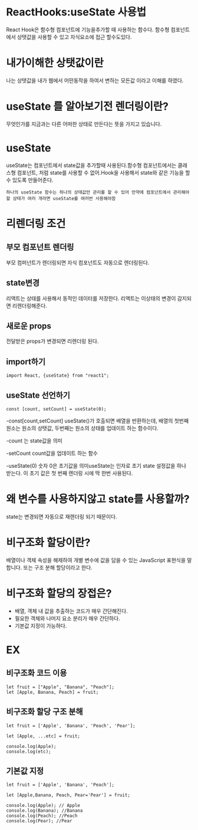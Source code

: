 # ReactHooks:useState 사용법

React Hook은 함수형 컴포넌트에 기능을추가할 때 사용하는 함수다. 함수형 컴포넌트 에서 상탯값을 사용할 수 있고 자식요소에 접근 할수도있다.

# 내가이해한 상탯값이란

나는 상탯값을 내가 웹에서 어떤동작을 하여서 변하는 모든값 이라고 이해를 하였다.

# useState 를 알아보기전 렌더링이란?

무엇인가를 지금과는 다른 어떠한 상태로 만든다는 뜻을 가지고 있습니다.

# useState

useState는 컴포넌트에서 state값을 추가할때 사용된다.함수형 컴포넌트에서는 클래스형 컴포넌트, 처럼 state를 사용할 수 없어.Hook을 사용해서 state와 같은 기능을 할 수 있도록 만들어준다.

`하나의 useState 함수는 하나의 상태값만 관리를 할 수 있어 만약에 컴포넌트에서 관리해야 할 상태가 여러 개라면 useState를 여러번 사용해야함`

# 리렌더링 조건

## 부모 컴포넌트 렌더링

부모 컴퍼넌트가 렌더링되면 자식 컴포넌트도 자동으로 렌더링된다.

## state변경

리액트는 상태를 사용해서 동적인 데이터를 저장한다.
리액트는 이상태의 변경이 감지되면 리렌더링해준다.

## 새로운 props

전달받은 props가 변경되면 리렌더링 된다.

## import하기

    import React, {useState} from "react1";

## useState 선언하기

    const [count, setCount] = useState(0);

-const[count,setCount]
useState()가 호출되면 배열을 반환하는데, 배열의 첫번째 원소는 원소의 상탯값, 두번째는 원소의 상태를 업데이트 하는 함수이다.

-count 는 state값을 의미

-setCount
count값을 업데이트 하는 함수

-useState(0)
숫자 0은 초기값을 의미useState는 인자로 초기 state 설정값을 하나 받는다. 이 초기 값은 첫 번째 렌더링 시에 딱 한번 사용된다.

# 왜 변수를 사용하지않고 state를 사용할까?

state는 변경되면 자동으로 재렌더링 되기 때문이다.

# 비구조화 할당이란?

배열이나 객체 속성을 해제하여 개별 변수에 값을 담을 수 있는 JavaScript 표현식을 말합니다.
또는 구조 분해 할당이라고 한다.

# 비구조화 할당의 장접은?

- 배열, 객체 내 값을 추출하는 코드가 매우 간단해진다.
- 필요한 객체와 나머지 요소 분리가 매우 간단하다.
- 기본값 지정이 가능하다.

# EX

## 비구조화 코드 이용

    let fruit = ["Apple", "Banana", "Peach"];
    let [Apple, Banana, Peach] = fruit;

## 비구조화 할당 구조 분해

    let fruit = ['Apple', 'Banana', 'Peach', 'Pear'];

    let [Apple, ...etc] = fruit;

    console.log(Apple);
    console.log(etc);

## 기본값 지정

    let fruit = ['Apple', 'Banana', 'Peach'];

    let [Apple,Banana, Peach, Pear='Pear'] = fruit;

    console.log(Apple); // Apple
    console.log(Banana); //Banana
    console.log(Peach); //Peach
    console.log(Pear); //Pear
